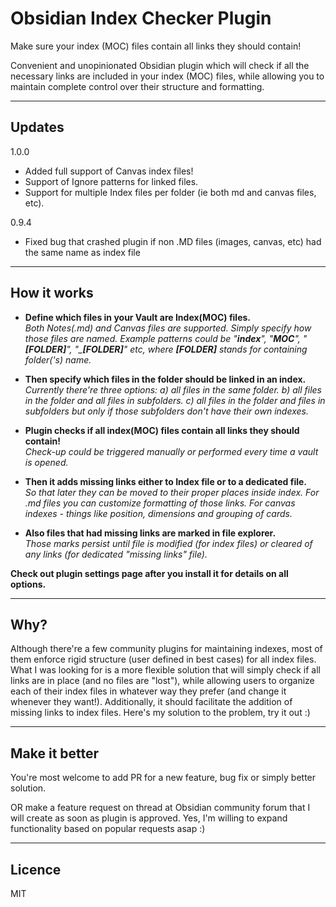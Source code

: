 # Obsidian Index Checker Plugin

Make sure your index (MOC) files contain all links they should contain!

Convenient and unopinionated Obsidian plugin which will check if all the necessary links are included in your index (MOC) files, while allowing you to maintain complete control over their structure and formatting.
___

## Updates

1.0.0 
- Added full support of Canvas index files! 
- Support of Ignore patterns for linked files.
- Support for multiple Index files per folder (ie both md and canvas files, etc).

0.9.4 
- Fixed bug that crashed plugin if non .MD files (images, canvas, etc) had the same name as index file
___

## How it works

- __Define which files in your Vault are Index(MOC) files.__  
_Both Notes(.md) and Canvas files are supported. Simply specify how those files are named. Example patterns could be "__index__", "__MOC__", "__\[FOLDER\]__", "\___\[FOLDER\]__" etc, where __\[FOLDER\]__ stands for containing folder('s) name._

- __Then specify which files in the folder should be linked in an index.__  
_Currently there're three options: a) all files in the same folder. b) all files in the folder _and_ all files in subfolders. c) all files in the folder _and_ files in subfolders but only if those subfolders don't have their own indexes._

- __Plugin checks if all index(MOC) files contain all links they should contain!__  
_Check-up could be triggered manually or performed every time a vault is opened._

- __Then it adds missing links either to Index file or to a dedicated file.__  
_So that later they can be moved to their proper places inside index. For .md files you can customize formatting of those links. For canvas indexes -  things like position, dimensions and grouping of cards._

- __Also files that had missing links are marked in file explorer.__  
_Those marks persist until file is modified (for index files) or cleared of any links (for dedicated "missing links" file)._

__Check out plugin settings page after you install it for details on all options.__
___

## Why?

Although there're a few community plugins for maintaining indexes, most of them enforce rigid structure (user defined in best cases) for all index files. What I was looking for is a more flexible solution that will simply check if all links are in place (and no files are "lost"), while allowing users to organize each of their index files in whatever way they prefer (and change it whenever they want!). Additionally, it should facilitate the addition of missing links to index files. Here's my solution to the problem, try it out :)
___

## Make it better

You're most welcome to add PR for a new feature, bug fix or simply better solution.

OR make a feature request on thread at Obsidian community forum that I will create as soon as plugin is approved. Yes, I'm willing to expand functionality based on popular requests asap :)
___



## Licence

MIT
